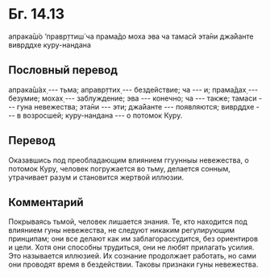 # Бг. 14.13
апрака̄ш́о ’правр̣ттиш́ ча
прама̄до моха эва ча
тамасй эта̄ни джа̄йанте
вивр̣ддхе куру-нандана
## Пословный перевод

апрака̄ш́ах̣ --- тьма; аправр̣ттих̣ --- бездействие; ча --- и; прама̄дах̣ ---
безумие; мохах̣ --- заблуждение; эва --- конечно; ча --- также; тамаси
--- гуна невежества; эта̄ни --- эти; джа̄йанте --- появляются; вивр̣ддхе
--- в возросшей; куру-нандана --- о потомок Куру.

## Перевод

Оказавшись под преобладающим влиянием ггуунныы невежества, о потомок
Куру, человек погружается во тьму, делается сонным, утрачивает разум и
становится жертвой иллюзии.

## Комментарий

Покрываясь тьмой, человек лишается знания. Те, кто находится под
влиянием гуны невежества, не следуют никаким регулирующим принципам; они
все делают как им заблагорассудится, без ориентиров и цели. Хотя они
способны трудиться, они не любят прилагать усилия. Это называется
иллюзией. Их сознание продолжает работать, но сами они проводят время в
бездействии. Таковы признаки гуны невежества.

